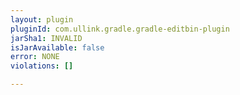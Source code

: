 ```yaml
---
layout: plugin
pluginId: com.ullink.gradle.gradle-editbin-plugin
jarSha1: INVALID
isJarAvailable: false
error: NONE
violations: []

---
```

